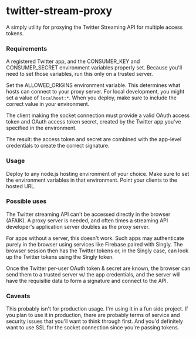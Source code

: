 # twitter-stream-proxy

A simply utility for proxying the Twitter Streaming API for multiple access tokens.

### Requirements

A registered Twitter app, and the CONSUMER_KEY and CONSUMER_SECRET
environment variables properly set. Because you'll need to set those variables,
run this only on a trusted server.

Set the ALLOWED_ORIGINS environment variable. This determines what hosts can
connect to your proxy server. For local development,
you might set a value of `localhost:*`. When you deploy, make sure
to include the correct value in your environment.

The client making the socket connection must provide a valid
OAuth access token and OAuth access token secret, created by the Twitter app
you've specified in the environment.

The result: the access token and secret are combined with the app-level credentials
to create the correct signature.

### Usage

Deploy to any node.js hosting environment of your choice. Make sure to
set the environment variables in that environment. Point your clients to the hosted URL.

### Possible uses

The Twitter streaming API can't be accessed directly in the browser (AFAIK). A proxy server
is needed, and often times a streaming API developer's application server doubles as the proxy server.

For apps without a server, this doesn't work. Such apps may authenticate purely in the browser using
services like Firebase paired with Singly. The browser session then has the Twitter tokens or, in the
Singly case, can look up the Twitter tokens using the Singly token.

Once the Twitter per-user OAuth token & secret are known, the browser can send them to a
trusted server w/ the app credentials, and the server will have the requisitie data to
form a signature and connect to the API.

### Caveats

This probably isn't for production usage. I'm using it in a fun side project.
If you plan to use it in production, there are probably terms of service and
security issues that you'll want to think through first. And you'd definitely
want to use SSL for the socket connection since you're passing tokens.

